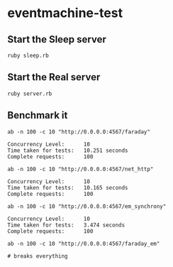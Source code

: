 # eventmachine-test

## Start the Sleep server

    ruby sleep.rb

## Start the Real server

    ruby server.rb

## Benchmark it

    ab -n 100 -c 10 "http://0.0.0.0:4567/faraday"

    Concurrency Level:      10
    Time taken for tests:   10.251 seconds
    Complete requests:      100

    ab -n 100 -c 10 "http://0.0.0.0:4567/net_http"

    Concurrency Level:      10
    Time taken for tests:   10.165 seconds
    Complete requests:      100

    ab -n 100 -c 10 "http://0.0.0.0:4567/em_synchrony"

    Concurrency Level:      10
    Time taken for tests:   3.474 seconds
    Complete requests:      100

    ab -n 100 -c 10 "http://0.0.0.0:4567/faraday_em"

    # breaks everything
